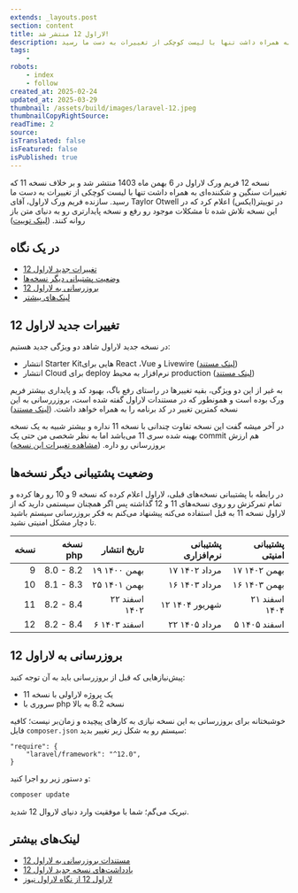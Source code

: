 ```yaml
---
extends: _layouts.post
section: content
title: لاراول 12 منتشر شد!
description: نسخه 12 فریم ورک لاراول در 6 بهمن ماه 1403 منتشر شد و بر خلاف نسخه 11 که تغییرات سنگین و شکننده‌ای به همراه داشت تنها با لیست کوچکی از تغییرات به دست ما رسید.
tags:
    - 
robots: 
    - index
    - follow
created_at: 2025-02-24
updated_at: 2025-03-29
thumbnail: /assets/build/images/laravel-12.jpeg
thumbnailCopyRightSource:
readTime: 2
source: 
isTranslated: false
isFeatured: false
isPublished: true
---
```


نسخه 12 فریم ورک لاراول در 6 بهمن ماه 1403 منتشر شد و بر خلاف نسخه 11 که تغییرات سنگین و شکننده‌ای به همراه داشت تنها با لیست کوچکی از تغییرات به دست ما رسید. سازنده فریم ورک لاراول،‌ آقای Taylor Otwell در توییتر(ایکس) اعلام کرد که در این نسخه تلاش شده تا مشکلات موجود رو رفع و نسخه پایدارتری رو به دنیای متن باز روانه کنند. (<a href="https://x.com/taylorotwell/status/1892337776298787188?t=6NLK_XeFtTrsBrm0BTaYDQ&s=19" target="_blank">لینک توییت</a>)

## در یک نگاه
- [تغییرات جدید لاراول 12](#laravel-12-changes)
- [وضعیت پشتیبانی دیگر نسخه‌ها](#support)
- [بروزرسانی به لاراول 12](#upgrade-to-laravel-12)
- [لینک‌های بیشتر](#further-reading)

<a name="laravel-12-changes"></a>
## تغییرات جدید لاراول 12 

در نسخه جدید لاراول شاهد دو ویژگی جدید هستیم:

- انتشار Starter Kitهایی برای React ،Vue و Livewire (<a href="https://laravel.com/docs/12.x/starter-kits" target="_blank">لینک مستند</a>)
- انتشار Cloud برای deploy نرم‌افزار به محیط production (<a href="https://laravel.com/docs/12.x/deployment#laravel-cloud" target="_blank">لینک مستند</a>)

به غیر از این دو ویژگی، بقیه تغییرها در راستای رفع باگ، بهبود کد و پایداری بیشتر فریم ورک بوده است و همونطور که در مستندات لاراول گفته شده است، بروزررسانی به این نسخه کمترین تغییر در کد برنامه را به همراه خواهد داشت. (<a href="https://laravel.com/docs/12.x/releases#minimal-breaking-changes" target="_blank">لینک مستند</a>)

در آخر میشه گفت این نسخه تفاوت چندانی با نسخه 11 نداره و بیشتر شبیه به یک نسخه بهینه شده سری 11 می‌باشد اما به نظر شخصی من حتی یک commit هم ارزش بروزرسانی رو داره. (<a href="https://github.com/laravel/framework/releases/tag/v12.0.0" target="_blank">مشاهده تغییرات این نسخه</a>)

<a name="support"></a>
## وضعیت پشتیبانی دیگر نسخه‌ها
در رابطه با پشتیبانی نسخه‌های قبلی، لاراول اعلام کرده که نسخه 9 و 10 رو رها کرده و تمام تمرکزش رو روی نسخه‌های 11 و 12 گذاشته پس اگر همچنان سیستمی دارید که از لاراول نسخه 11 به قبل استفاده می‌کنه پیشنهاد می‌کنم به فکر بروزرسانی سیستم باشید تا دچار مشکل امنیتی نشید.

| نسخه |  نسخه php |  تاریخ انتشار | پشتیبانی نرم‌افزاری | پشتیبانی امنیتی |
|-----:|----------:|--------------:|---------------:|-------------------------:|
|    9 | 8.0 - 8.2	 |  ۱۹ بهمن ۱۴۰۰ |  ۱۷ مرداد ۱۴۰۲ |             ۱۷ بهمن ۱۴۰۲ |
|   10 | 8.1 - 8.3	 |  ۲۵ بهمن ۱۴۰۱ |  ۱۶ مرداد ۱۴۰۳ |             ۱۶ بهمن ۱۴۰۳ |
|   11 | 8.2 - 8.4	 | ۲۲ اسفند ۱۴۰۲ | ۱۲ شهریور ۱۴۰۴ |            ۲۱ اسفند ۱۴۰۴ |
|   12 | 8.2 - 8.4	 |  ۶ اسفند ۱۴۰۳ |  ۲۲ مرداد ۱۴۰۵ |             ۵ اسفند ۱۴۰۵ |

<a name="upgrade-to-laravel-12"></a>
## بروزرسانی به لاراول 12

پیش‌نیازهایی که قبل از بروزرسانی باید به آن توجه کنید:

 - یک پروژه لاراولی با نسخه 11
 - سروری با php نسخه 8.2 به بالا

خوشبختانه برای بروزرسانی به این نسخه نیازی به کارهای پیچیده و زمان‌بر نیست؛ کافیه فایل `composer.json` سیستم رو به شکل زیر تغییر بدید:

```
"require": {
    "laravel/framework": "^12.0",
}
```

و دستور زیر رو اجرا کنید:

```bash
composer update
```

تبریک می‌گم؛ شما با موفقیت وارد دنیای لاروال 12 شدید.

<a name="further-reading"></a>
## لینک‌های بیشتر

- <a href="https://laravel.com/docs/12.x/upgrade" target="_blank">مستندات بروزرسانی به لاراول 12</a>
- <a href="https://laravel.com/docs/12.x/releases" target="_blank">یادداشت‌های نسخه جدید لاراول 12</a>
- <a href="https://laravel-news.com/laravel-12" target="_blank">لاراول 12 از نگاه لاراول نیوز</a>